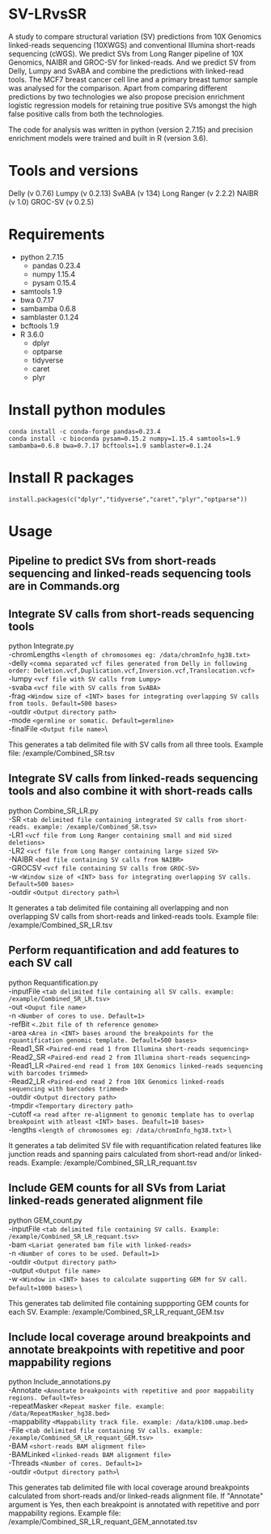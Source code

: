 # SV-LRvsSR

A study to compare structural variation (SV) predictions from 10X Genomics linked-reads sequencing (10XWGS) and conventional Illumina short-reads sequencing (cWGS). We predict SVs from Long Ranger pipeline of 10X Genomics, NAIBR and GROC-SV for linked-reads. And we predict SV from Delly, Lumpy and SvABA and combine the predictions with linked-read tools. The MCF7 breast cancer cell line and a primary breast tumor sample was analysed for the comparison. Apart from comparing different predictions by two technologies we also propose precision enrichment logistic regression models for retaining true positive SVs amongst the high false positive calls from both the technologies.

The code for analysis was written in python (version 2.7.15) and precision enrichment models were trained and built in R (version 3.6).

# Tools and versions
Delly (v 0.7.6)
Lumpy (v 0.2.13)
SvABA (v 134)
Long Ranger (v 2.2.2)
NAIBR (v 1.0)
GROC-SV (v 0.2.5)

# Requirements
- python 2.7.15
	- pandas 0.23.4
	- numpy 1.15.4
	- pysam 0.15.4
- samtools 1.9
- bwa 0.7.17
- sambamba 0.6.8
- samblaster 0.1.24
- bcftools 1.9
- R 3.6.0
	- dplyr
	- optparse
	- tidyverse
	- caret
	- plyr

# Install python modules
```
conda install -c conda-forge pandas=0.23.4
conda install -c bioconda pysam=0.15.2 numpy=1.15.4 samtools=1.9 sambamba=0.6.8 bwa=0.7.17 bcftools=1.9 samblaster=0.1.24
```
# Install R packages
```
install.packages(c("dplyr","tidyverse","caret","plyr","optparse"))
```
# Usage

## Pipeline to predict SVs from short-reads sequencing and linked-reads sequencing tools are in Commands.org

## Integrate SV calls from short-reads sequencing tools
python Integrate.py \
-chromLengths `<length of chromosomes eg: /data/chromInfo_hg38.txt>` \
-delly `<comma separated vcf files generated from Delly in following order: Deletion.vcf,Duplication.vcf,Inversion.vcf,Translocation.vcf>` \
-lumpy `<vcf file with SV calls from Lumpy>` \
-svaba `<vcf file with SV calls from SvABA>` \
-frag `<Window size of <INT> bases for integrating overlapping SV calls from tools. Default=500 bases>` \
-outdir `<Output directory path>` \
-mode `<germline or somatic. Default=germline>` \
-finalFile `<Output file name>`\

This generates a tab delimited file with SV calls from all three tools. Example file: /example/Combined_SR.tsv

## Integrate SV calls from linked-reads sequencing tools and also combine it with short-reads calls

python Combine_SR_LR.py \
-SR `<tab delimited file containing integrated SV calls from short-reads. example: /example/Combined_SR.tsv>` \
-LR1 `<vcf file from Long Ranger containing small and mid sized deletions>` \
-LR2 `<vcf file from Long Ranger containing large sized SV>` \
-NAIBR `<bed file containing SV calls from NAIBR>` \
-GROCSV `<vcf file containing SV calls from GROC-SV>` \
-w `<Window size of <INT> bass for integrating overlapping SV calls. Default=500 bases>` \
-outdir `<Output directory path>`\

It generates a tab delimited file containing all overlapping and non overlapping SV calls from short-reads and linked-reads tools. Example file: /example/Combined_SR_LR.tsv

## Perform requantification and add features to each SV call

python Requantification.py \
-inputFile `<tab delimited file containing all SV calls. example: /example/Combined_SR_LR.tsv>` \
-out `<Ouput file name>` \
-n `<Number of cores to use. Default=1>` \
-refBit `<.2bit file of th reference genome>` \
-area `<Area in <INT> bases around the breakpoints for the rquantification genomic template. Default=500 bases>` \
-Read1_SR `<Paired-end read 1 from Illumina short-reads sequencing>` \
-Read2_SR `<Paired-end read 2 from Illumina short-reads sequencing>` \
-Read1_LR `<Paired-end read 1 from 10X Genomics linked-reads sequencing with barcodes trimmed>` \
-Read2_LR `<Paired-end read 2 from 10X Genomics linked-reads sequencing with barcodes trimmed>` \
-outdir `<Output directory path>` \
-tmpdir `<Temportary directory path>` \
-cutoff `<a read after re-alignment to genomic template has to overlap breakpoint with atleast <INT> bases. Deafult=10 bases>` \
-lengths `<length of chromosomes eg: /data/chromInfo_hg38.txt>` \

It generates a tab delimited SV file with requantification related features like junction reads and spanning pairs calculated from short-read and/or linked-reads. Example: /example/Combined_SR_LR_requant.tsv

## Include GEM counts for all SVs from Lariat linked-reads generated alignment file

python GEM_count.py \
-inputFile `<tab delimited file containing SV calls. Example: /example/Combined_SR_LR_requant.tsv>`\
-bam `<Lariat generated bam file with linked-reads>` \
-n `<Number of cores to be used. Default=1>` \
-outdir `<Output directory path>` \
-output `<Output file name>` \
-w `<Window in <INT> bases to calculate supporting GEM for SV call. Default=1000 bases>` \

This generates tab delimited file containing suppporting GEM counts for each SV. Example: /example/Combined_SR_LR_requant_GEM.tsv

## Include local coverage around breakpoints and annotate breakpoints with repetitive and poor mappability regions

python Include_annotations.py \
-Annotate `<Annotate breakpoints with repetitive and poor mappability regions. Default=Yes>` \
-repeatMasker `<Repeat masker file. example: /data/RepeatMasker_hg38.bed>` \
-mappability `<Mappability track file. example: /data/k100.umap.bed>` \
-File `<tab delimited file containing SV calls. example: /example/Combined_SR_LR_requant_GEM.tsv>` \
-BAM `<short-reads BAM alignment file>` \
-BAMLinked `<linked-reads BAM alignment file>` \
-Threads `<Number of cores. Default=1>` \
-outdir `<Output directory path>`\

This generates tab delimited file with local coverage around breakpoints calculated from short-reads and/or linked-reads alignment file. If "Annotate" argument is Yes, then each breakpoint is annotated with repetitive and porr mappability regions. Example file: /example/Combined_SR_LR_requant_GEM_annotated.tsv